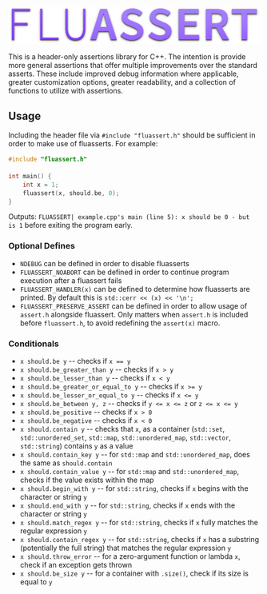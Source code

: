 <p align="center"><img src="doc/logo.png"></p>

This is a header-only assertions library for C++. The intention is provide more general assertions that offer multiple improvements over the standard asserts. These include improved debug information where applicable, greater customization options, greater readability, and a collection of functions to utilize with assertions.

## Usage

Including the header file via `#include "fluassert.h"` should be sufficient in order to make use of fluasserts. For example:

```cpp
#include "fluassert.h"

int main() {
	int x = 1;
	fluassert(x, should.be, 0);
}
```
Outputs: `FLUASSERT| example.cpp's main (line 5): x should be 0 - but is 1` before exiting the program early.

### Optional Defines

* `NDEBUG` can be defined in order to disable fluasserts
* `FLUASSERT_NOABORT` can be defined in order to continue program execution after a fluassert fails
* `FLUASSERT_HANDLER(x)` can be defined to determine how fluasserts are printed. By default this is `std::cerr << (x) << '\n';`
* `FLUASSERT_PRESERVE_ASSERT` can be defined in order to allow usage of `assert.h` alongside fluassert. Only matters when `assert.h` is included before `fluassert.h`, to avoid redefining the `assert(x)` macro.

### Conditionals

* `x should.be y` -- checks if `x == y`
* `x should.be_greater_than y` -- checks if `x > y`
* `x should.be_lesser_than y` -- checks if `x < y`
* `x should.be_greater_or_equal_to y` -- checks if `x >= y`
* `x should.be_lesser_or_equal_to y` -- checks if `x <= y`
* `x should.be_between y, z` -- checks if `y <= x <= z` or `z <= x <= y`
* `x should.be_positive` -- checks if `x > 0`
* `x should.be_negative` -- checks if `x < 0`
* `x should.contain y` -- checks that `x`, as a container (`std::set`, `std::unordered_set`, `std::map`, `std::unordered_map`, `std::vector`, `std::string`) contains `y` as a value
* `x should.contain_key y` -- for `std::map` and `std::unordered_map`, does the same as `should.contain`
* `x should.contain_value y` -- for `std::map` and `std::unordered_map`, checks if the value exists within the map
* `x should.begin_with y` -- for `std::string`, checks if `x` begins with the character or string `y`
* `x should.end_with y` -- for `std::string`, checks if `x` ends with the character or string `y`
* `x should.match_regex y` -- for `std::string`, checks if `x` fully matches the regular expression `y`
* `x should.contain_regex y` -- for `std::string`, checks if `x` has a substring (potentially the full string) that matches the regular expression `y`
* `x should.throw_error` -- for a zero-argument function or lambda `x`, check if an exception gets thrown
* `x should.be_size y` -- for a container with `.size()`, check if its size is equal to `y`